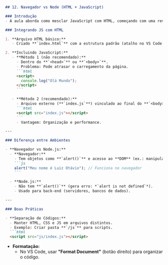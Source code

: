 ```markdown
## 12. Navegador vs Node (HTML + JavaScript)

### Introdução  
- A aula aborda como mesclar JavaScript com HTML, começando com uma revisão rápida.  

### Integrando JS com HTML  

1. **Arquivo HTML básico:**  
   - Criado **`index.html`** com a estrutura padrão (atalho no VS Code: **`!`** ou **`html:5`**).  

2. **Incluindo JavaScript:**  
   - **Método 1 (não recomendado):**  
     - Dentro do **`<head>`** ou **`<body>`**.  
     - Problema: Pode atrasar o carregamento da página.  
     ```html
     <script>
       console.log("Olá Mundo");
     </script>
     ```  

   - **Método 2 (recomendado):**  
     - Arquivo externo (**`index.js`**) vinculado ao final do **`<body>`**:  
     ```html
     <script src="index.js"></script>
     ```  
     - Vantagem: Organização e performance.  

---

### Diferença entre Ambientes  

- **Navegador vs Node.js:**  
  - **Navegador:**  
    - Tem objetos como **`alert()`** e acesso ao **DOM** (ex.: manipular elementos da página).  
    ```js
    alert("Meu nome é Luiz Otávio"); // Funciona no navegador
    ```  

  - **Node.js:**  
    - Não tem **`alert()`** (gera erro: *`alert is not defined`*).  
    - Usado para back-end (servidores, bancos de dados).  

---

### Boas Práticas  

- **Separação de Códigos:**  
  - Manter HTML, CSS e JS em arquivos distintos.  
  - Exemplo: Criar pasta **`/js`** para scripts.  
  ```html
  <script src="js/index.js"></script>
  ```  

- **Formatação:**  
  - No VS Code, usar **"Format Document"** (botão direito) para organizar o código.  
```